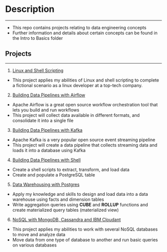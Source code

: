 # Description 
---
* This repo contains projects relating to data engineering concepts 
* Further information and details about certain concepts can be found in the Intro to Basics folder 

## Projects 
---
1. <ins> Linux and Shell Scripting </ins>
* This project applies my abilities of Linux and shell scripting to complete a fictional scenario as a linux developer at a top-tech company. 

2. <ins> Building Data Pipelines with Airflow </ins>
* Apache Airflow is a great open source workflow orchestration tool that lets you build and run workflows
* This project will collect data available in different formats, and consolidate it into a single file 

3. <ins> Building Data Pipelines with Kafka </ins>
* Apache Kafka is a very popular open source event streaming pipeline
* This project will create a data pipeline that collects streaming data and loads it into a database using Kafka  

4. <ins> Building Data Pipelines with Shell </ins>
* Create a shell scripts to extract, transform, and load data 
* Create and populate a PostgreSQL table 

5. <ins> Data Warehousing with Postgres </ins>
* Apply my knowledge and skills to design and load data into a data warehouse using facts and dimension tables 
* Write aggregation queries using **CUBE** and **ROLLUP** functions and create materialized query tables (materialized view)

6. <ins> NoSQL with MongoDB, Cassandra and IBM Cloudant </ins>
* This project applies my abilities to work with several NoSQL databases to move and analyze data
* Move data from one type of database to another and run basic queries on various databases
